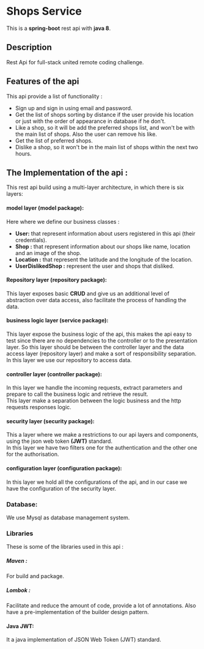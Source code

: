 # Shops Service

This is a **spring-boot** rest api with **java 8**.

## Description

Rest Api for full-stack united remote coding challenge.<br/>

## Features of the api

This api provide a list of functionality :

- Sign up and sign in using email and password.
- Get the list of shops sorting by distance if the user provide his location or just with the order of appearance in database if he don't.<br/>
- Like a shop, so it will be add the preferred shops list, and won't be with the main list of shops. Also the user can remove his like.
- Get the list of preferred shops.
- Dislike a shop, so it won't be in the main list of shops within the next two hours.

## The Implementation of the api :

This rest api build using a multi-layer architecture, in which there is six layers:

#### model layer (model package): 

Here where we define our business classes :

- **User:** that represent information about users registered in this api (their credentials).<br/>
- **Shop :** that represent information about our shops like name, location and an image of the shop.<br/>
- **Location :** that represent the latitude and the longitude of the location.<br/>
- **UserDislikedShop :** represent the user and shops that disliked.<br/>

#### Repository layer (repository package):

This layer exposes basic **CRUD** and give us an additional level of abstraction over data access, also 
facilitate the process of handling the data.

#### business logic layer (service package):

This layer expose the business logic of the api, this makes the api easy to test since there
are no dependencies to the controller or to the presentation layer. So this layer should be between 
the controller layer and the data access layer (repository layer) and make a sort of responsibility separation. <br/> 
In this layer we use our repository to access data.

#### controller layer (controller package):

In this layer we handle the incoming requests, extract parameters and prepare to call the business logic and retrieve the result.<br/>
This layer make a separation between the logic business and the http requests responses logic.

#### security layer (security package):

This a layer where we make a restrictions to our api layers and components, using the json web token **(JWT)** standard.<br/>
In this layer we have two filters one for the authentication and the other one for the authorisation. 

#### configuration layer (configuration package):

In this layer we hold all the configurations of the api, and in our case we have the configuration of the security layer.

### Database:

We use Mysql as database management system.

### Libraries

These is some of the libraries used in this api :

##### Maven : 
For build and package.

##### Lombok :
Facilitate and reduce the amount of code, provide a lot of annotations. Also have a pre-implementation of the builder design pattern.

#### Java JWT:
It a java implementation of JSON Web Token (JWT) standard.

